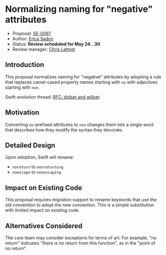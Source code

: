 # Normalizing naming for "negative" attributes

* Proposal: [SE-0097](0097-negative-attributes.md)
* Author: [Erica Sadun](https://github.com/erica)
* Status: **Review scheduled for May 24...30**
* Review manager: [Chris Lattner](http://github.com/lattner)

## Introduction

This proposal normalizes naming for "negative" attributes by adopting a rule 
that replaces camel-cased property names starting with `no` with adjectives 
starting with `non`. 

Swift-evolution thread:
[RFC: didset and willset](http://thread.gmane.org/gmane.comp.lang.swift.evolution/17534)

## Motivation

Converting `no`-prefixed attributes to `non` changes them into a single word that 
describes how they modify the syntax they decorate.

## Detailed Design

Upon adoption, Swift will rename:

* `noreturn` to `nonreturning`
* `noescape` to `nonescaping`

## Impact on Existing Code

This proposal requires migration support to rename keywords that use the old convention to adopt the new convention. This is a simple substitution with limited impact on existing code.

## Alternatives Considered

The core team may consider exceptions for terms of art. For example, "no return" indicates "there is no return from this function", as in the "point of no return".